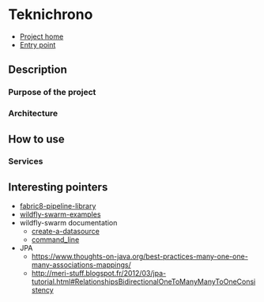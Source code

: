 # Teknichrono

* [Project home ](https://github.com/fabricepipart/teknichrono)
* [Entry point](http://teknichrono-fabrice-pipart-stage.b542.starter-us-east-2a.openshiftapps.com/teknichrono/app.html#/Events)

## Description

### Purpose of the project

### Architecture

## How to use

### Services


## Interesting pointers

* [fabric8-pipeline-library](https://github.com/fabric8io/fabric8-pipeline-library)
* [wildfly-swarm-examples](https://github.com/wildfly-swarm/wildfly-swarm-examples)
* wildfly-swarm documentation
  * [create-a-datasource](https://howto.wildfly-swarm.io/create-a-datasource/)
  * [command_line](https://wildfly-swarm.gitbooks.io/wildfly-swarm-users-guide/configuration/command_line.html)
* JPA
  * https://www.thoughts-on-java.org/best-practices-many-one-one-many-associations-mappings/
  * http://meri-stuff.blogspot.fr/2012/03/jpa-tutorial.html#RelationshipsBidirectionalOneToManyManyToOneConsistency
